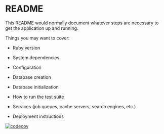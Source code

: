 # README

This README would normally document whatever steps are necessary to get the
application up and running.

Things you may want to cover:

* Ruby version

* System dependencies

* Configuration

* Database creation

* Database initialization

* How to run the test suite

* Services (job queues, cache servers, search engines, etc.)

* Deployment instructions


[![codecov](https://codecov.io/gh/koki1023/codecov-test/branch/master/graph/badge.svg?token=PABVUH2CHY)](undefined)
